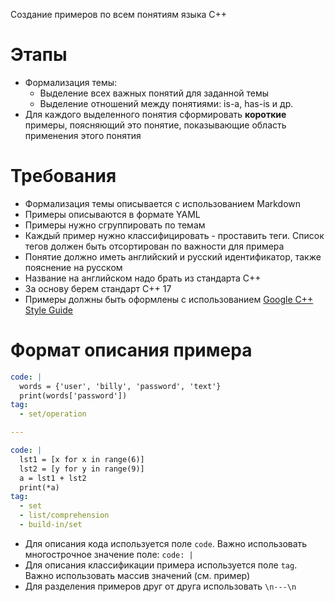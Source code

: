 Создание примеров по всем понятиям языка С++

# Этапы
- Формализация темы:
  - Выделение всех важных понятий для заданной темы
  - Выделение отношений между понятиями: is-a, has-is и др.
- Для каждого выделенного понятия сформировать **короткие** примеры, поясняющий это понятие, показывающие область применения этого понятия

# Требования
- Формализация темы описывается с использованием Markdown
- Примеры описываются в формате YAML
- Примеры нужно сгруппировать по темам
- Каждый пример нужно классифицировать - проставить теги. Список тегов должен быть отсортирован по важности для примера
- Понятие должно иметь английский и русский идентификатор, также пояснение на русском
- Название на английском надо брать из стандарта С++
- За основу берем стандарт С++ 17
- Примеры должны быть оформлены с использованием [Google C++ Style Guide](https://google.github.io/styleguide/cppguide.html)

# Формат описания примера
```yaml
code: |
  words = {'user', 'billy', 'password', 'text'}
  print(words['password'])
tag:
  - set/operation

---

code: |
  lst1 = [x for x in range(6)]
  lst2 = [y for y in range(9)]
  a = lst1 + lst2
  print(*a)
tag:
  - set
  - list/comprehension
  - build-in/set
```
- Для описания кода используется поле `code`. Важно использовать многострочное значение поле: `code: |`
- Для описания классификации примера используется поле `tag`. Важно использовать массив значений (см. пример)
- Для разделения примеров друг от друга использовать `\n---\n`
